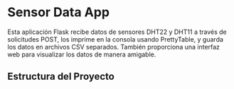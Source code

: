 # Sensor Data App

Esta aplicación Flask recibe datos de sensores DHT22 y DHT11 a través de solicitudes POST, los imprime en la consola usando PrettyTable, y guarda los datos en archivos CSV separados. También proporciona una interfaz web para visualizar los datos de manera amigable.

## Estructura del Proyecto

